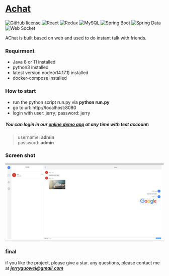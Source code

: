 # [Achat](http://duduanan.com)

 [![GitHub license](https://img.shields.io/badge/license-MIT-blue)](https://github.com/facebook/react/blob/master/LICENSE)
 ![React](https://img.shields.io/badge/React-17.0.0-green.svg)
 ![Redux](https://img.shields.io/badge/Redux-4.0.5-green.svg)
 ![MySQL](https://img.shields.io/badge/MySQL-8.0.19-blue)
 ![Spring Boot](https://img.shields.io/badge/Spring%20Boot-2.3.4-blue)
 ![Spring Data](https://img.shields.io/badge/Spring%20Data-2.3.4-blue)
 ![Web Socket](https://img.shields.io/badge/Web-Socket-blue)
 
 AChat is built based on web and used to do instant talk with friends. 
 
 ### Requirment
 * Java 8 or 11 installed
 * python3 installed
 * latest version node(v14.17.1) installed
 * docker-compose installed
 
 ### How to start
 * run the python script run.py via **python run.py** 
 * go to url: http://localhost:8080 
 * login with user: jerry; password: jerry

##### You can login in our [online demo app](http://duduanan.com) at any time with test account:
  > username: **admin**  
  > password: **admin**

### Screen shot
<table>
	<tr>
    <td><img alt="Chat View" src="./chat-show.png"/></td>
    </tr>
</table>

### final
if you like the project, please give a star.
any questions, please contact me at ***jerryguowei@gmail.com*** 
